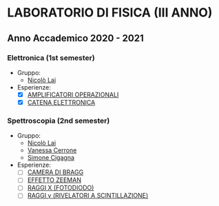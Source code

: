 # LABORATORIO DI FISICA (III ANNO)

## Anno Accademico 2020 - 2021

### Elettronica (1st semester)

* Gruppo:
  * [Nicolò Lai](https://github.com/niklai99)
* Esperienze:
  - [x] [AMPLIFICATORI OPERAZIONALI](AMPLIFICATORI%20OPERAZIONALI/)
  - [x] [CATENA ELETTRONICA](CATENA%20ELETTRONICA/)

### Spettroscopia (2nd semester)

* Gruppo:
  * [Nicolò Lai](https://github.com/niklai99)
  * [Vanessa Cerrone](https://github.com/vanessacerrone)
  * [Simone Cigagna](https://github.com/simonecig)
* Esperienze:
  - [ ] [CAMERA DI BRAGG](CAMERA%20DI%20BRAGG)
  - [ ] [EFFETTO ZEEMAN]()
  - [ ] [RAGGI X (FOTODIODO)]()
  - [ ] [RAGGI &gamma; (RIVELATORI A SCINTILLAZIONE)]()